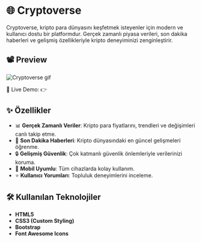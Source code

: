 # 🌐 Cryptoverse

Cryptoverse, kripto para dünyasını keşfetmek isteyenler için modern ve kullanıcı dostu bir platformdur. Gerçek zamanlı piyasa verileri, son dakika haberleri ve gelişmiş özellikleriyle kripto deneyiminizi zenginleştirir.  

## 📽️ Preview
![Cryptoverse gif](https://github.com/user-attachments/assets/186207c7-784c-4900-9c15-618998d30ed4)

🔗 Live Demo:
👉


## ✨ Özellikler
- 📊 **Gerçek Zamanlı Veriler**: Kripto para fiyatlarını, trendleri ve değişimleri canlı takip etme.  
- 📰 **Son Dakika Haberleri**: Kripto dünyasındaki en güncel gelişmeleri öğrenme.  
- 🔒 **Gelişmiş Güvenlik**: Çok katmanlı güvenlik önlemleriyle verilerinizi koruma.  
- 📱 **Mobil Uyumlu**: Tüm cihazlarda kolay kullanım.  
- ⭐ **Kullanıcı Yorumları**: Topluluk deneyimlerini inceleme.  


## 🛠️ Kullanılan Teknolojiler
- **HTML5**  
- **CSS3 (Custom Styling)**  
- **Bootstrap**  
- **Font Awesome Icons**  
